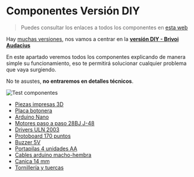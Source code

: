 # Componentes Versión DIY

> Puedes consultar los enlaces a todos los componentes en [esta web](https://pablorubma.cc/escornabot/version-diy/)

Hay [muchas versiones](http://escornabot.com/web/es/home/4), nos vamos a centrar en la [**versión DIY - Brivoi Audacius**](https://pablorubma.cc/escornabot/version-diy/)

En este apartado veremos todos los componentes explicando de manera simple su funcionamiento, eso te permitirá solucionar cualquier problema que vaya surgiendo.

No te asustes, **no entraremos en detalles técnicos**.

![Test componentes](https://pablorubma.cc/wp-content/uploads/DVviqbEW4AAaw8Z-267x200.jpg)

* [Piezas impresas 3D  ](/chapter1/piezas-impresas3d.md)
* [Placa botonera  ](/chapter1/placa-botonera.md)
* [Arduino Nano  ](/chapter1/arduino-nano.md)
* [Motores paso a paso 28BJ J-48  ](/chapter1/motores-paso-a-paso-28by-j-48.md)
* [Drivers ULN 2003  ](/chapter1/drivers-uln2003.md)
* [Protoboard 170 puntos  ](/chapter1/protoboard-170-puntos.md)
* [Buzzer 5V  ](/chapter1/buzzer-5v.md)
* [Portapilas 4 unidades AA  ](/chapter1/portapilas-4-unidades-aa.md)
* [Cables arduino macho-hembra  ](/chapter1/cables-arduino-macho-hembra.md)
* [Canica 14 mm  ](/chapter1/canica-14-mm.md)
* [Tornillería y tuercas](/chapter1/tornilleria-y-tuercas.md)










